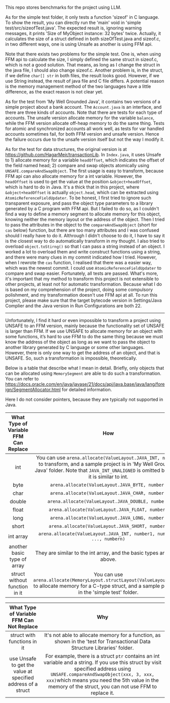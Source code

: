 This repo stores benchmarks for the project using LLM.

As for the simple test folder, it only tests a function 'sizeof' in C language. To show the result, you can directly run the 'main' void in 'simple test/src/sizeofTest.java'. The expected result is, ignoring warning messages, it prints 'Size of MyObject instance: 32 bytes' twice. Actually, it calculates the size of a struct defined in both sizeOfTest.java and sizeof.c, in two different ways, one is using Unsafe as another is using FFM api.

Note that there exists two problems for the simple test. One is, when using FFM api to calculate the size, I simply defined the same struct in sizeof.c, which is not a good solution. That means, as long as I change the struct in the java file, I should also change sizeof.c. Another problem is, in the struct, if we define ```char[] str``` in both files, the result looks good. However, if we use String instead, the result of java file and C file differs. A potential reason is the memory management method of the two languages have a little difference, as the exact reason is not clear yet.

As for the test from 'My Well Grounded Java', it contains two versions of a simple project about a bank account. The ```Account.java``` is an interface, and there are three kinds of accounts. Note that there are tests for each type of accounts. The unsafe version allocate memory for the variable ```balance```, while the FFM version allocate off-heap memory to do the same thing. Tests for atomic and synchronized accounts all work well, as tests for var handled accounts sometimes fail, for both FFM version and unsafe version. Hence the failure occurs due to the unsafe version itself but not the way I modify it.

As for the test for data structures, the original version is at https://github.com/HagarMeir/transactionLib. In ```Index.java```, it uses Unsafe to 1) allocate memory for a variable ```headOffset```, which indicates the offset of the field named head; 2) compare and swap objects atomically using ```UNSAFE.compareAndSwapObject```. The first usage is easy to transform, because FFM api can also allocate memory for a int variable. However, the ```headOffset``` is used to get the value at the position ```&object+headOffset```, which is hard to do in Java. It's a thick that in this project, where ```&object+headOffset``` is actually ```object.head```, which can be extracted using ```AtomicReferenceFieldUpdater```. To be honest, I first tried to ignore such transparent exposure, and pass the object type parameters to a library generated by a C program with FFM api. But I failed to do so, as I couldn't find a way to define a memory segment to allocate memory for this object, knowing neither the memory layout or the address of the object. Then I tried to pass the attributes in the object to the ```compareAndSwapObject``` (short for ```cas``` below) function, but there are too many attributes and I was confused should I really have to do it. Althrough I didn't choose to do it, I have to say it is the closest way to do automatically transform in my thought. I also tried to overload ```object.toStirng()``` so that I can pass a string instead of an object. I worked a lot to overload them and write construct functions using a string, and there were many clues in my commit indicated how I tried. However, when I rewrote the ```cas``` function, I realised that there was a easier way, which was the newest commit. I could use ```AtomicReferenceFieldUpdater``` to compare and swap easier. Fortunately, all tests are passed. What's more, it's important that my method to transform this project is not extensible to other projects, at least not for automatic transformation. Because what I do is based on my comprehension of the project, doing some compulsory polishment, and my transformation doesn't use FFM api at all. To run this project, please make sure that the target bytecode version in Settings/Java Complier and the Java version in Run Configurations are both 22.

--------------------------------

Unfortunately, I find it hard or even impossible to transform a project using UNSAFE to an FFM version, mainly because the functionality set of UNSAFE is larger than FFM. If we use UNSAFE to allocate memory for an object with some functions, it’s hard to use FFM to do the same thing because we must know the address of the object as long as we want to pass the object to another library generated by C language or some other languages. However, there is only one way to get the address of an object, and that is UNSAFE. So, such a transformation is impossible, theoretically.

Below is a table that describe what I mean in detail. Briefly, only objects that can be allocated using `MemorySegment` are able to do such a transformation. You can refer to https://docs.oracle.com/en/java/javase/21/docs/api/java.base/java/lang/foreign/SegmentAllocator.html for detailed information.

Here I do not consider pointers, because they are typically not supported in Java.

| What Type of Variable FFM Can Replace |                             How                              |
| :-----------------------------------: | :----------------------------------------------------------: |
|                  int                  | You can use `arena.allocate(ValueLayout.JAVA_INT, number)` to transform, and a sample project is in 'My Well Grounded Java' folder. Note that `JAVA_INT_UNALIGNED` is omitted because it is similar to int. |
|                 byte                  |       `arena.allocate(ValueLayout.JAVA_BYTE, number)`        |
|                 char                  |       `arena.allocate(ValueLayout.JAVA_CHAR, number)`        |
|                double                 |      `arena.allocate(ValueLayout.JAVA_DOUBLE, number)`       |
|                 float                 |       `arena.allocate(ValueLayout.JAVA_FLOAT, number)`       |
|                 long                  |       `arena.allocate(ValueLayout.JAVA_LONG, number)`        |
|                 short                 |       `arena.allocate(ValueLayout.JAVA_SHORT, number)`       |
|               int array               | `arena.allocate(ValueLayout.JAVA_INT, number1, number2, ..., numbern)` |
|      another basic type of array      | They are similar to the int array, and the basic types are listed above. |
|     struct without function in it     | You can use `arena.allocate(MemoryLayout.structLayout(ValueLayout.xxx))` to allocate memory for a C-type struct, and a sample project is in the 'simple test' folder. |

|          What Type of Variable FFM Can Not Replace           |                             Why                              |
| :----------------------------------------------------------: | :----------------------------------------------------------: |
|                 struct with functions in it                  | It's not able to allocate memory for a function, as shown in the 'test for Transactional Data Structure Libraries' folder. |
| use Unsafe to get the value at specified address of a struct | For example, there is a struct `ptr` contains an int variable and a string. If you use this struct by visit specified address using `UNSAFE.compareAndSwapObject(xxx, 3, xxx, xxx)`which means you need the 5th value in the memory of the struct, you can not use FFM to replace it. |
